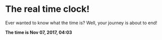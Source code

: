 # The real time clock!

Ever wanted to know what the time is? Well, your journey is about to end!

**The time is Nov 07, 2017, 04:03**